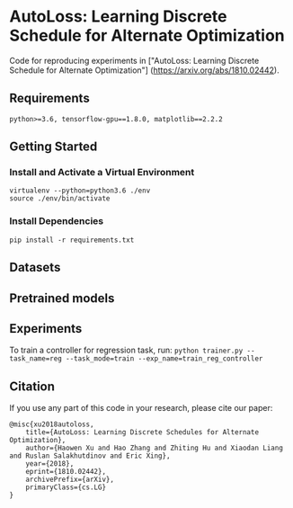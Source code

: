 AutoLoss: Learning Discrete Schedule for Alternate Optimization
======================
Code for reproducing experiments in ["AutoLoss: Learning Discrete Schedule for Alternate Optimization"] (https://arxiv.org/abs/1810.02442).

## Requirements
```
python>=3.6, tensorflow-gpu==1.8.0, matplotlib==2.2.2
```

## Getting Started

### Install and Activate a Virtual Environment
```
virtualenv --python=python3.6 ./env
source ./env/bin/activate
```
### Install Dependencies
```
pip install -r requirements.txt
```

## Datasets

## Pretrained models

## Experiments
To train a controller for regression task, run:
`python trainer.py --task_name=reg --task_mode=train --exp_name=train_reg_controller`


## Citation
If you use any part of this code in your research, please cite our paper:
```
@misc{xu2018autoloss,
    title={AutoLoss: Learning Discrete Schedules for Alternate Optimization},
    author={Haowen Xu and Hao Zhang and Zhiting Hu and Xiaodan Liang and Ruslan Salakhutdinov and Eric Xing},
    year={2018},
    eprint={1810.02442},
    archivePrefix={arXiv},
    primaryClass={cs.LG}
}
```
